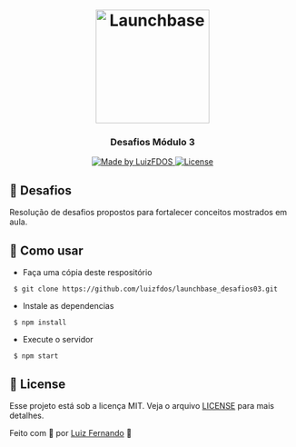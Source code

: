 <h1 align="center">
    <img alt="Launchbase" src="https://storage.googleapis.com/golden-wind/bootcamp-launchbase/logo.png" width="200px" />
</h1>
<h3 align="center">
  Desafios Módulo 3 
</h3>
<p align="center">
  <a href="https://luizfdos.github.io/">
    <img alt="Made by LuizFDOS" src="https://img.shields.io/badge/made%20by-LuizFDOS-%23F8952D">
  </a>
  <a href="LICENSE" >
    <img alt="License" src="https://img.shields.io/badge/license-MIT-%23F8952D">
  </a>
  </p>



## :rocket: Desafios

  Resolução de desafios propostos para fortalecer conceitos mostrados em aula. 
<!-- 
### 2-1 Primeiro HTML

- [x] 


### 2-2 Página de descrição

- [x] 

### 2-3 Paginas de cursos e iframe

- [x] 
### 2-4 Construindo Foodfy
- [x]  -->

## :construction_worker: Como usar 
- Faça uma cópia deste respositório
```
 $ git clone https://github.com/luizfdos/launchbase_desafios03.git
```
- Instale as dependencias
```
 $ npm install
```
- Execute o servidor
```
 $ npm start
```

<!-- ## :computer: Resultado -->


## :closed_book: License

Esse projeto está sob a licença MIT. Veja o arquivo [LICENSE](/LICENSE) para mais detalhes.


Feito com :purple_heart: por [Luiz Fernando](https://luizfdos.github.io) 🚀

